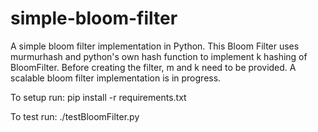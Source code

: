 simple-bloom-filter
===================

A simple bloom filter implementation in Python. This Bloom Filter uses murmurhash and python's own hash function to implement k hashing of BloomFilter. Before creating the filter, m and k need to be provided. A scalable bloom filter implementation is in progress.

To setup run: pip install -r requirements.txt

To test run: ./testBloomFilter.py
